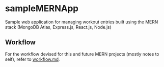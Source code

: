 # sampleMERNApp
Sample web application for managing workout entries built using the MERN stack (MongoDB Atlas, Express.js, React.js, Node.js)

## Workflow
For the workflow devised for this and future MERN projects (mostly notes to self), refer to [workflow.md](./workflow.md).
